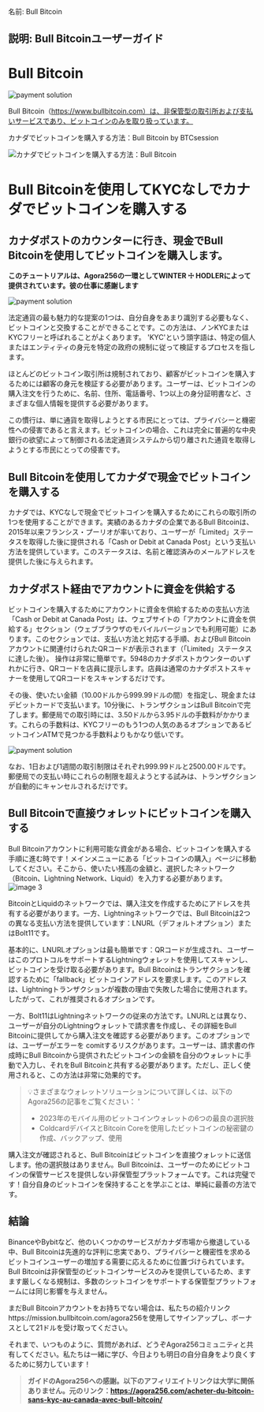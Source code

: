 名前: Bull Bitcoin

説明: Bull Bitcoinユーザーガイド
---

# Bull Bitcoin

![payment solution](assets/cover.jpeg)

Bull Bitcoin（https://www.bullbitcoin.com）は、非保管型の取引所および支払いサービスであり、ビットコインのみを取り扱っています。

カナダでビットコインを購入する方法：Bull Bitcoin by BTCsession

![カナダでビットコインを購入する方法：Bull Bitcoin](https://youtu.be/aKs8bKwLjJQ)

# Bull Bitcoinを使用してKYCなしでカナダでビットコインを購入する

## カナダポストのカウンターに行き、現金でBull Bitcoinを使用してビットコインを購入します。

**このチュートリアルは、Agora256の一環としてWINTER ☩ HODLERによって提供されています。彼の仕事に感謝します**

![payment solution](assets/1.jpeg)

法定通貨の最も魅力的な提案の1つは、自分自身をあまり識別する必要もなく、ビットコインと交換することができることです。この方法は、ノンKYCまたはKYCフリーと呼ばれることがよくあります。 'KYC'という頭字語は、特定の個人またはエンティティの身元を特定の政府の規制に従って検証するプロセスを指します。

ほとんどのビットコイン取引所は規制されており、顧客がビットコインを購入するためには顧客の身元を検証する必要があります。ユーザーは、ビットコインの購入注文を行うために、名前、住所、電話番号、1つ以上の身分証明書など、さまざまな個人情報を提供する必要があります。

この慣行は、単に通貨を取得しようとする市民にとっては、プライバシーと機密性への侵害であると言えます。ビットコインの場合、これは完全に普遍的な中央銀行の欲望によって制御される法定通貨システムから切り離された通貨を取得しようとする市民にとっての侵害です。

## Bull Bitcoinを使用してカナダで現金でビットコインを購入する

カナダでは、KYCなしで現金でビットコインを購入するためにこれらの取引所の1つを使用することができます。実績のあるカナダの企業であるBull Bitcoinは、2015年以来フランシス・プーリオが率いており、ユーザーが「Limited」ステータスを取得した後に提供される「Cash or Debit at Canada Post」という支払い方法を提供しています。このステータスは、名前と確認済みのメールアドレスを提供した後に与えられます。

## カナダポスト経由でアカウントに資金を供給する

ビットコインを購入するためにアカウントに資金を供給するための支払い方法「Cash or Debit at Canada Post」は、ウェブサイトの「アカウントに資金を供給する」セクション（ウェブブラウザのモバイルバージョンでも利用可能）にあります。このセクションでは、支払い方法と対応する手順、およびBull Bitcoinアカウントに関連付けられたQRコードが表示されます（「Limited」ステータスに達した後）。
操作は非常に簡単です。5948のカナダポストカウンターのいずれかに行き、QRコードを店員に提示します。店員は通常のカナダポストスキャナーを使用してQRコードをスキャンするだけです。

その後、使いたい金額（10.00ドルから999.99ドルの間）を指定し、現金またはデビットカードで支払います。10分後に、トランザクションはBull Bitcoinで完了します。郵便局での取引時には、3.50ドルから3.95ドルの手数料がかかります。これらの手数料は、KYCフリーのもう1つの人気のあるオプションであるビットコインATMで見つかる手数料よりもかなり低いです。

![payment solution](assets/2.jpeg)

なお、1日および1週間の取引制限はそれぞれ999.99ドルと2500.00ドルです。郵便局での支払い時にこれらの制限を超えようとする試みは、トランザクションが自動的にキャンセルされるだけです。

## Bull Bitcoinで直接ウォレットにビットコインを購入する
Bull Bitcoinアカウントに利用可能な資金がある場合、ビットコインを購入する手順に進む時です！メインメニューにある「ビットコインの購入」ページに移動してください。そこから、使いたい残高の金額と、選択したネットワーク（Bitcoin、Lightning Network、Liquid）を入力する必要があります。
![image 3](assets/3.jpeg)

BitcoinとLiquidのネットワークでは、購入注文を作成するためにアドレスを共有する必要があります。一方、Lightningネットワークでは、Bull Bitcoinは2つの異なる支払い方法を提供しています：LNURL（デフォルトオプション）またはBolt11です。

基本的に、LNURLオプションは最も簡単です：QRコードが生成され、ユーザーはこのプロトコルをサポートするLightningウォレットを使用してスキャンし、ビットコインを受け取る必要があります。Bull Bitcoinはトランザクションを確認するために「fallback」ビットコインアドレスを要求します。このアドレスは、Lightningトランザクションが複数の理由で失敗した場合に使用されます。したがって、これが推奨されるオプションです。

一方、Bolt11はLightningネットワークの従来の方法です。LNURLとは異なり、ユーザーが自分のLightningウォレットで請求書を作成し、その詳細をBull Bitcoinに提供してから購入注文を確認する必要があります。このオプションでは、ユーザーがエラーを comitするリスクがあります。ユーザーは、請求書の作成時にBull Bitcoinから提供されたビットコインの金額を自分のウォレットに手動で入力し、それをBull Bitcoinと共有する必要があります。ただし、正しく使用されると、この方法は非常に効果的です。

> 💡さまざまなウォレットソリューションについて詳しくは、以下のAgora256の記事をご覧ください：
> '
>
> - 2023年のモバイル用のビットコインウォレットの6つの最良の選択肢
> - ColdcardデバイスとBitcoin Coreを使用したビットコインの秘密鍵の作成、バックアップ、使用

購入注文が確認されると、Bull Bitcoinはビットコインを直接ウォレットに送信します。他の選択肢はありません。Bull Bitcoinは、ユーザーのためにビットコインの保管サービスを提供しない非保管型プラットフォームです。これは完璧です！自分自身のビットコインを保持することを学ぶことは、単純に最善の方法です。

## 結論

BinanceやBybitなど、他のいくつかのサービスがカナダ市場から撤退している中、Bull Bitcoinは先進的な評判に忠実であり、プライバシーと機密性を求めるビットコインユーザーの増加する需要に応えるために位置づけられています。Bull Bitcoinは非保管型のビットコインサービスのみを提供しているため、ますます厳しくなる規制は、多数のシットコインをサポートする保管型プラットフォームには同じ影響を与えません。

まだBull Bitcoinアカウントをお持ちでない場合は、私たちの紹介リンクhttps://mission.bullbitcoin.com/agora256を使用してサインアップし、ボーナスとして21ドルを受け取ってください。

それまで、いつものように、質問があれば、どうぞAgora256コミュニティと共有してください。私たちは一緒に学び、今日よりも明日の自分自身をより良くするために努力しています！

> **ガイドのAgora256への感謝。以下のアフィリエイトリンクは大学に関係ありません。元のリンク：https://agora256.com/acheter-du-bitcoin-sans-kyc-au-canada-avec-bull-bitcoin/**